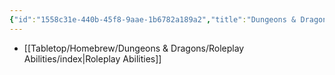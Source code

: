 ```yaml
---
{"id":"1558c31e-440b-45f8-9aae-1b6782a189a2","title":"Dungeons & Dragons","description":"Homebrew for Dungeons & Dragons","publish":true,"date_created":"Sunday, April 21st 2024, 9:53:16 pm","date_modified":"Sunday, April 21st 2024, 9:53:36 pm","cssclasses":["mado-heading"],"path":"Tabletop/Homebrew/Dungeons & Dragons/index.md","permalink":"/tabletop/homebrew/dungeons-and-dragons/index/","PassFrontmatter":true}
---
```



- [[Tabletop/Homebrew/Dungeons & Dragons/Roleplay Abilities/index\|Roleplay Abilities]]

